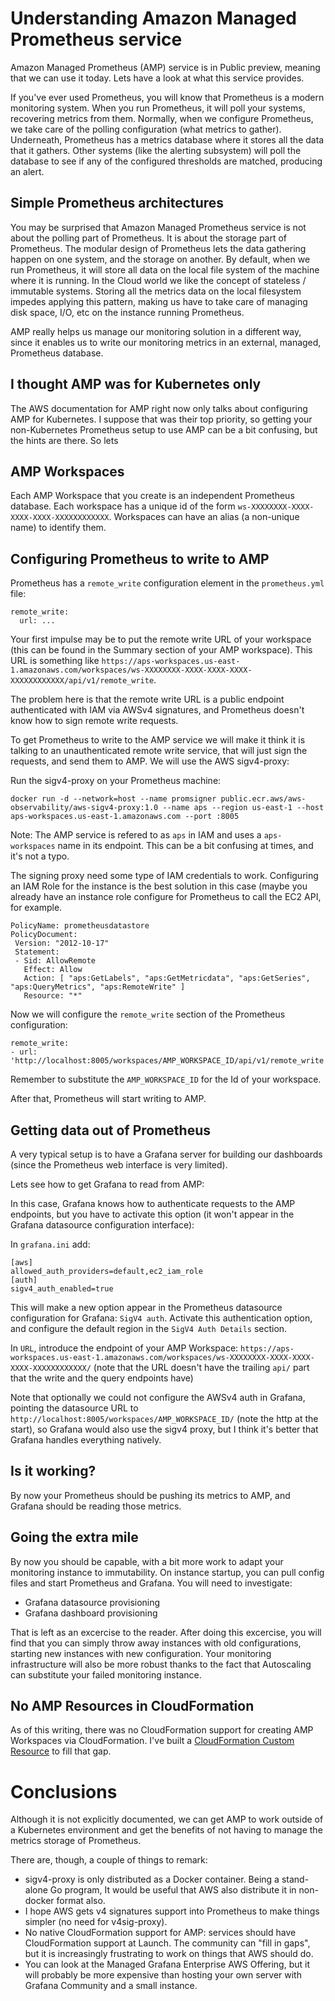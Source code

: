 # Understanding Amazon Managed Prometheus service

Amazon Managed Prometheus (AMP) service is in Public preview, meaning that we can use it today. Lets have a
look at what this service provides.

If you've ever used Prometheus, you will know that Prometheus is a modern monitoring system. When you
run Prometheus, it will poll your systems, recovering metrics from them. Normally, when we configure Prometheus, 
we take care of the polling configuration (what metrics to gather). Underneath, Prometheus has a metrics 
database where it stores all the data that it gathers. Other systems (like the alerting subsystem) will poll
the database to see if any of the configured thresholds are matched, producing an alert.

## Simple Prometheus architectures

You may be surprised that Amazon Managed Prometheus service is not about the polling part of Prometheus. It is
about the storage part of Prometheus. The modular design of Prometheus lets the data gathering happen on one system, 
and the storage on another. By default, when we run Prometheus, it will store all data on the local file system of 
the machine where it is running. In the Cloud world we like the concept of stateless / immutable systems. Storing all
the metrics data on the local filesystem impedes applying this pattern, making us have to take care of managing
disk space, I/O, etc on the instance running Prometheus.

AMP really helps us manage our monitoring solution in a different way, since it enables us to write our monitoring metrics 
in an external, managed, Prometheus database.

## I thought AMP was for Kubernetes only

The AWS documentation for AMP right now only talks about configuring AMP for Kubernetes. I suppose that was their
top priority, so getting your non-Kubernetes Prometheus setup to use AMP can be a bit confusing, but the hints
are there. So lets 

## AMP Workspaces

Each AMP Workspace that you create is an independent Prometheus database. Each workspace has a unique id of the form
`ws-XXXXXXXX-XXXX-XXXX-XXXX-XXXXXXXXXXXX`. Workspaces can have an alias (a non-unique name) to identify them.

## Configuring Prometheus to write to AMP

Prometheus has a `remote_write` configuration element in the `prometheus.yml` file:

```
remote_write:
  url: ...
```

Your first impulse may be to put the remote write URL of your workspace (this can be found in the Summary section
of your AMP workspace). This URL is something like `https://aps-workspaces.us-east-1.amazonaws.com/workspaces/ws-XXXXXXXX-XXXX-XXXX-XXXX-XXXXXXXXXXXX/api/v1/remote_write`.

The problem here is that the remote write URL is a public endpoint authenticated with IAM via AWSv4 signatures, and Prometheus 
doesn't know how to sign remote write requests.

To get Prometheus to write to the AMP service we will make it think it is talking to an unauthenticated remote write service, that
will just sign the requests, and send them to AMP. We will use the AWS sigv4-proxy:

Run the sigv4-proxy on your Prometheus machine:

```
docker run -d --network=host --name promsigner public.ecr.aws/aws-observability/aws-sigv4-proxy:1.0 --name aps --region us-east-1 --host aps-workspaces.us-east-1.amazonaws.com --port :8005
```

Note: The AMP service is refered to as `aps` in IAM and uses a `aps-workspaces` name in its endpoint. This can be a bit confusing at times, and it's not a typo.

The signing proxy need some type of IAM credentials to work. Configuring an IAM Role for the instance is the best solution in this case (maybe you already have an
instance role configure for Prometheus to call the EC2 API, for example.

```
PolicyName: prometheusdatastore
PolicyDocument:
 Version: "2012-10-17"
 Statement:
 - Sid: AllowRemote
   Effect: Allow
   Action: [ "aps:GetLabels", "aps:GetMetricdata", "aps:GetSeries", "aps:QueryMetrics", "aps:RemoteWrite" ]
   Resource: "*"
```

Now we will configure the `remote_write` section of the Prometheus configuration:

```
remote_write:
- url: 'http://localhost:8005/workspaces/AMP_WORKSPACE_ID/api/v1/remote_write'
```
Remember to substitute the `AMP_WORKSPACE_ID` for the Id of your workspace.

After that, Prometheus will start writing to AMP.

## Getting data out of Prometheus

A very typical setup is to have a Grafana server for building our dashboards (since the Prometheus
web interface is very limited).

Lets see how to get Grafana to read from AMP:

In this case, Grafana knows how to authenticate requests to the AMP endpoints, but you have to
activate this option (it won't appear in the Grafana datasource configuration interface):

In `grafana.ini` add:

```
[aws]
allowed_auth_providers=default,ec2_iam_role
[auth]
sigv4_auth_enabled=true
```

This will make a new option appear in the Prometheus datasource configuration for Grafana: 
`SigV4 auth`. Activate this authentication option, and configure the default region in the 
`SigV4 Auth Details` section.

In `URL`, introduce the endpoint of your AMP Workspace: `https://aps-workspaces.us-east-1.amazonaws.com/workspaces/ws-XXXXXXXX-XXXX-XXXX-XXXX-XXXXXXXXXXXX/`
 (note that the URL doesn't have the trailing `api/` part that the write and the query endpoints have)

Note that optionally we could not configure the AWSv4 auth in Grafana, pointing the datasource URL to 
`http://localhost:8005/workspaces/AMP_WORKSPACE_ID/` (note the http at the start), so Grafana would also 
use the sigv4 proxy, but I think it's better that Grafana handles everything natively.

## Is it working?

By now your Prometheus should be pushing its metrics to AMP, and Grafana should be reading those metrics. 

## Going the extra mile

By now you should be capable, with a bit more work to adapt your monitoring instance to immutability. On instance
startup, you can pull config files and start Prometheus and Grafana. You will need to investigate:

 - Grafana datasource provisioning
 - Grafana dashboard provisioning

That is left as an excercise to the reader. After doing this excercise, you will find that you can simply
throw away instances with old configurations, starting new instances with new configuration. Your monitoring
infrastructure will also be more robust thanks to the fact that Autoscaling can substitute your failed 
monitoring instance.

## No AMP Resources in CloudFormation

As of this writing, there was no CloudFormation support for creating AMP Workspaces via CloudFormation. I've built a
[CloudFormation Custom Resource](amp.yaml) to fill that gap.

# Conclusions

Although it is not explicitly documented, we can get AMP to work outside of a Kubernetes environment and get
the benefits of not having to manage the metrics storage of Prometheus.

There are, though, a couple of things to remark:

 - sigv4-proxy is only distributed as a Docker container. Being a stand-alone Go program, It would be useful
   that AWS also distribute it in non-docker format also.
 - I hope AWS gets v4 signatures support into Prometheus to make things simpler (no need for v4sig-proxy).
 - No native CloudFormation support for AMP: services should have CloudFormation support at Launch. The 
   community can "fill in gaps", but it is increasingly frustrating to work on things that AWS should do.
 - You can look at the Managed Grafana Enterprise AWS Offering, but it will probably be more expensive
   than hosting your own server with Grafana Community and a small instance.

